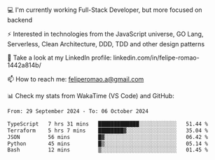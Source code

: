 💻 I'm currently working Full-Stack Developer, but more focused on backend

⚡ Interested in technologies from the JavaScript universe, GO Lang, Serverless, Clean Architecture, DDD, TDD and other design patterns

👥 Take a look at my LinkedIn profile: linkedin.com/in/felipe-romao-1442a814b/

📫 How to reach me: feliperomao.a@gmail.com

📊 Check my stats from WakaTime (VS Code) and GitHub:

<!--START_SECTION:waka-->

```txt
From: 29 September 2024 - To: 06 October 2024

TypeScript   7 hrs 31 mins   █████████████░░░░░░░░░░░░   51.44 %
Terraform    5 hrs 7 mins    ████████▓░░░░░░░░░░░░░░░░   35.04 %
JSON         56 mins         █▓░░░░░░░░░░░░░░░░░░░░░░░   06.42 %
Python       45 mins         █▒░░░░░░░░░░░░░░░░░░░░░░░   05.14 %
Bash         12 mins         ▒░░░░░░░░░░░░░░░░░░░░░░░░   01.45 %
```

<!--END_SECTION:waka-->
